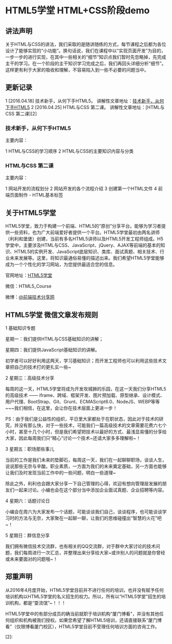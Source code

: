 # HTML5学堂 HTML+CSS阶段demo
## 讲法声明
关于HTML与CSS的讲法，我们采取的是随讲随练的方式，每节课程之后都为各位设计了能够实现的“小功能”。换句话说，我们在课程中以“实现页面开发”为目的，一步一步的进行实现，在其中一些相关的“细节”知识点我们暂时先忽略掉，先完成主干的学习。在一个阶段的主干知识学习完成之后，我们再回头详细分析“细节”。这样更有利于大家的吸收和理解，不容易陷入到一些不必要的问题当中。

## 更新记录 
1 [2016.04.18] 技术新手，从何下手HTML5。 讲解性文章地址：[技术新手，从何下手HTML5][1]
2 [2016.04.25] HTML与CSS 第二课。 讲解性文章地址：[HTML与CSS 第二课][2]

### 技术新手，从何下手HTML5
主要内容：

1 HTML与CSS的学习顺序
2 HTML与CSS的主要知识内容与分类

### HTML与CSS 第二课
主要内容：

1 网站开发的流程划分
2 网站开发的各个流程介绍
3 创建第一个HTML文件
4 前端页面制作 - HTML基本标签


## 关于HTML5学堂
HTML5学堂，致力于构建一个前端、HTML5的“原创”分享平台。能够为学习者提供一些资料，也为广大前端爱好者提供一个平台。HTML5学堂最初由两名讲师（利利和堡堡）创建，当前有多名HTML5讲师以及HTML5开发工程师组成。H5学堂中，主要涉及HTML与CSS、JavaScript、jQuery、AJAX等前端的基本的知识、HTML5的实例开发、JavaScript底层知识、类库、面试真题、相关技术、行业未来发展等。这里，将知识最通俗易懂的描述出来。我们希望HTML5学堂能够成为一个个性化的学习网站，为您提供最适合您的信息。

官网地址：[HTML5学堂][3]

微信：HTML5_Course

微博：[@前端技术分享网][4]

## HTML5学堂 微信文章发布规则
1 基础知识专题

星期一：我们提供HTML与CSS基础知识的讲解；

星期四：我们提供JavaScript基础知识的讲解。

初学者可以好好利用这两天，学习基础知识；而开发工程师也可以利用这些技术文章把自己的技术打的更扎实一些~

2 星期三：高级技术分享

每周的这一天，HTML5学堂将成为开发攻城狮的乐园，在这一天我们分享HTML5的高级技术 —— iframe、跨域、框架开发、图片预加载、原型继承、设计模式、用户代理、BootStrap、Git、Grunt、ECMAScript6.0、NodeJS、WEBP等等~~~我们相信，在这里，会让你在技术层面上更进一步！

PS：由于我们是公益性的组织，平日里大家都处于在职状态，因此对于技术的研究，并没有那么快，对于一些技术，可能我们一篇高级技术的文章需要花费六七个小时，甚至十几个小时，但是我们希望把技术以最好的方式、最浅显易懂的分享给大家，因此每周我们只“精心”讨论一个技术~还请大家多多理解啦~！

3 星期五：职场那些事儿

当前的工作是我们未来的垫脚石，每周这一天，我们在一起聊聊职场，谈谈人生，说说那些无奈与辛酸。职业素质，一方面为我们的未来奠定基础，另一方面也能够让我们及时发现当前工作中的一些问题，明白一些道理~

除此之外，利利也会跟大家分享一下自己管理的心得，欢迎有想向管理层发展的朋友们一起来讨论。小编也会在这个部分当中添加企业面试真题、企业招聘等内容。

4 星期六：话题讨论日

小编会在周六为大家发布一个话题，可能谈谈我们自己，谈谈程序，也可能谈谈学习时的方法与无奈，大家聚在一起聊一聊，让我们的思维碰撞出“智慧的火花”吧~！

5 星期日：群信息分享

我们拥有微信技术交流群，也有相关的QQ交流群，对于群中大家讨论的技术问题，我们每周进行一次汇总，并整理出来分享给大家~或许别人的问题就是你曾经或未来要面对的问题哦~！

## 郑重声明
从2016年4月度开始，HTML5学堂目前并不进行任何的培训，也并没有赋予任何培训机构以HTML5学堂的名义招生的权力。所以，所有以“HTML5学堂”招生的培训机构，都是“耍流氓”~！！！

HTML5学堂中的有部分成员的确当前就职于培训机构“厦门博看”，并没有其他任何组织和机构被我们授权。如果您希望了解HTML5培训，还请直接联系“厦门博看”（仅限博看厦门校区），HTML5学堂目前不受理任何培训方面的咨询工作。

[1]: http://dwz.cn/h5course-html-1

[2]: 

[3]: http://www.h5course.com

[4]:http://weibo.com/H5course